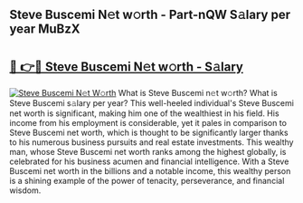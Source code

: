 ## Steve Buscemi N𝚎t w𝚘rth - Part-nQW S𝚊lary per year MuBzX

# <h2><a href="http://gc46qa.nevu.top/?p=Steve+Buscemi">🔗 👉🔴 Steve Buscemi N𝚎t w𝚘rth - S𝚊lary</a></h2>

[![Steve Buscemi N𝚎t W𝚘rth](https://i.imgur.com/Oavwk0R.jpeg)](http://gc46qa.nevu.top/?p=Steve+Buscemi)
What is Steve Buscemi n𝚎t w𝚘rth? What is Steve Buscemi s𝚊lary per year?
This well-heeled individual's Steve Buscemi net worth is significant, making him one of the wealthiest in his field. His income from his employment is considerable, yet it pales in comparison to Steve Buscemi net worth, which is thought to be significantly larger thanks to his numerous business pursuits and real estate investments. This wealthy man, whose Steve Buscemi net worth ranks among the highest globally, is celebrated for his business acumen and financial intelligence. With a Steve Buscemi net worth in the billions and a notable income, this wealthy person is a shining example of the power of tenacity, perseverance, and financial wisdom.
